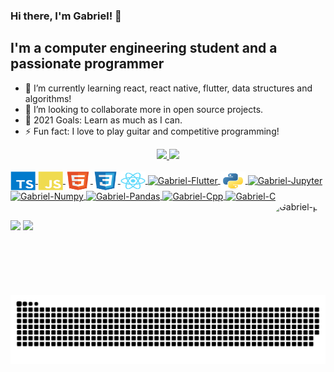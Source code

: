 ### Hi there, I'm Gabriel! 👋
## I'm a computer engineering student and a passionate programmer

-   🌱 I’m currently learning react, react native, flutter, data structures and algorithms!
-   👯 I’m looking to collaborate more in open source projects.
-   🥅 2021 Goals: Learn as much as I can.
-   ⚡ Fun fact: I love to play guitar and competitive programming!

<div align="center">
  <a href="https://github.com/gabriel-tadeu-gt">
  <img height="170em" src="https://github-readme-stats.vercel.app/api?username=gabriel-tadeu-gt&show_icons=true&theme=dracula&include_all_commits=true&count_private=true"/>
  <img height="170em" src="https://github-readme-stats.vercel.app/api/top-langs/?username=gabriel-tadeu-gt&layout=compact&langs_count=7&theme=dracula"/>
</div>
<div style="display: inline_block"><br>
  <img align="center" alt="Gabriel-Ts" height="30" width="40" src="https://raw.githubusercontent.com/devicons/devicon/master/icons/typescript/typescript-plain.svg">
  <img align="center" alt="Gabriel-Js" height="30" width="40" src="https://raw.githubusercontent.com/devicons/devicon/master/icons/javascript/javascript-plain.svg">
  <img align="center" alt="Gabriel-HTML" height="30" width="40" src="https://raw.githubusercontent.com/devicons/devicon/master/icons/html5/html5-original.svg">
  <img align="center" alt="Gabriel-CSS" height="30" width="40" src="https://raw.githubusercontent.com/devicons/devicon/master/icons/css3/css3-original.svg">
   <img align="center" alt="Gabriel-React" height="30" width="40" src="https://raw.githubusercontent.com/devicons/devicon/master/icons/react/react-original.svg">
  <img align="center" alt="Gabriel-Flutter" height="30" width="40" src="https://cdn.jsdelivr.net/gh/devicons/devicon/icons/flutter/flutter-original.svg" />
  <img align="center" alt="Gabriel-Python" height="30" width="40" src="https://raw.githubusercontent.com/devicons/devicon/master/icons/python/python-original.svg">
   <img align="center" alt="Gabriel-Jupyter" height="30" width="40" src="https://cdn.jsdelivr.net/gh/devicons/devicon/icons/jupyter/jupyter-original.svg" />
  <img align="center" alt="Gabriel-Numpy" height="30" width="40"  src="https://cdn.jsdelivr.net/gh/devicons/devicon/icons/numpy/numpy-original.svg" />
  <img align="center" alt="Gabriel-Pandas" height="30" width="40" src="https://cdn.jsdelivr.net/gh/devicons/devicon/icons/pandas/pandas-original.svg" />

  <img align="center" alt="Gabriel-Cpp" height="30" width="40" src="https://cdn.jsdelivr.net/gh/devicons/devicon/icons/cplusplus/cplusplus-original.svg" />
  <img align="center" alt="Gabriel-C" height="30" width="40" src="https://cdn.jsdelivr.net/gh/devicons/devicon/icons/c/c-original.svg" />

  <img align="right" alt="Gabriel-pic" height="150" style="border-radius:50px;" src="https://instagram.fgyn18-1.fna.fbcdn.net/v/t51.2885-19/s150x150/248163127_411442667044131_705784331485033447_n.jpg?_nc_ht=instagram.fgyn18-1.fna.fbcdn.net&_nc_cat=103&_nc_ohc=fjoJgnKg13EAX_N2K-h&edm=ABfd0MgBAAAA&ccb=7-4&oh=897a0bd9d4ee08e4efdb3c6de1295af5&oe=61A0AB77&_nc_sid=7bff83">
</div>
  
  ##
 
<div> 
  <a href="https://instagram.com/gabtgdiniz" target="_blank"><img src="https://img.shields.io/badge/-Instagram-%23E4405F?style=for-the-badge&logo=instagram&logoColor=white" target="_blank"></a>
  <a href="https://www.linkedin.com/in/gabriel-tadeu-gonzaga-diniz/" target="_blank"><img src="https://img.shields.io/badge/-LinkedIn-%230077B5?style=for-the-badge&logo=linkedin&logoColor=white" target="_blank"></a> 
 
</div>
  
![Snake Animation](https://github.com/gabriel-tadeu-gt/gabriel-tadeu-gt/blob/output/github-contribution-grid-snake.svg)

